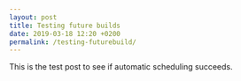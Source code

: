 ```yaml
---
layout: post
title: Testing future builds
date: 2019-03-18 12:20 +0200
permalink: /testing-futurebuild/
---
```


This is the test post to see if automatic scheduling succeeds.